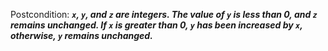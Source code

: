 Postcondition: ***`x`, `y`, and `z` are integers. The value of `y` is less than 0, and `z` remains unchanged. If `x` is greater than 0, `y` has been increased by `x`, otherwise, `y` remains unchanged.***